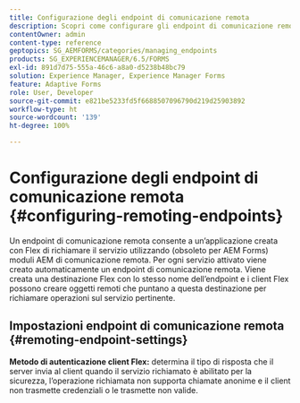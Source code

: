 ```yaml
---
title: Configurazione degli endpoint di comunicazione remota
description: Scopri come configurare gli endpoint di comunicazione remota Questo documento spiega come abilitare l’applicazione creata con Flex per richiamare il servizio utilizzando moduli AEM di comunicazione remota.
contentOwner: admin
content-type: reference
geptopics: SG_AEMFORMS/categories/managing_endpoints
products: SG_EXPERIENCEMANAGER/6.5/FORMS
exl-id: 891d7d75-555a-46c6-a8a0-d5238b48bc79
solution: Experience Manager, Experience Manager Forms
feature: Adaptive Forms
role: User, Developer
source-git-commit: e821be5233fd5f6688507096790d219d25903892
workflow-type: ht
source-wordcount: '139'
ht-degree: 100%

---
```


# Configurazione degli endpoint di comunicazione remota {#configuring-remoting-endpoints}

Un endpoint di comunicazione remota consente a un’applicazione creata con Flex di richiamare il servizio utilizzando (obsoleto per AEM Forms) moduli AEM di comunicazione remota. Per ogni servizio attivato viene creato automaticamente un endpoint di comunicazione remota. Viene creata una destinazione Flex con lo stesso nome dell’endpoint e i client Flex possono creare oggetti remoti che puntano a questa destinazione per richiamare operazioni sul servizio pertinente.

## Impostazioni endpoint di comunicazione remota {#remoting-endpoint-settings}

**Metodo di autenticazione client Flex:** determina il tipo di risposta che il server invia al client quando il servizio richiamato è abilitato per la sicurezza, l’operazione richiamata non supporta chiamate anonime e il client non trasmette credenziali o le trasmette non valide.
